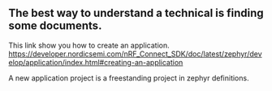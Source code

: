 ## The best way to understand a technical is finding some documents.

This link show you how to create an application.
https://developer.nordicsemi.com/nRF_Connect_SDK/doc/latest/zephyr/develop/application/index.html#creating-an-application

A new application project is a freestanding project in zephyr definitions.